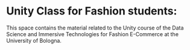 # Unity Class for Fashion students:
This space contains the material related to the Unity course of the Data Science and Immersive Technologies for Fashion E-Commerce at the University of Bologna.
